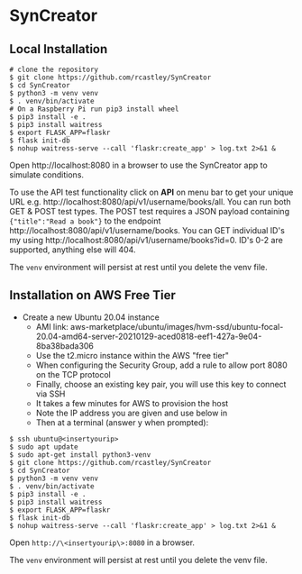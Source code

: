# SynCreator

## Local Installation
```
# clone the repository
$ git clone https://github.com/rcastley/SynCreator
$ cd SynCreator
$ python3 -m venv venv
$ . venv/bin/activate
# On a Raspberry Pi run pip3 install wheel
$ pip3 install -e .
$ pip3 install waitress
$ export FLASK_APP=flaskr
$ flask init-db
$ nohup waitress-serve --call 'flaskr:create_app' > log.txt 2>&1 &
```
Open http://localhost:8080 in a browser to use the SynCreator app to simulate conditions.

To use the API test functionality click on **API** on menu bar to get your unique URL e.g. http://localhost:8080/api/v1/username/books/all. You can run both GET & POST test types. The POST test requires a JSON payload containing `{"title":"Read a book"}` to the endpoint http://localhost:8080/api/v1/username/books. You can GET individual ID's my using http://localhost:8080/api/v1/username/books?id=0. ID's 0-2 are supported, anything else will 404.

The `venv` environment will persist at rest until you delete the venv file.

## Installation on AWS Free Tier

- Create a new Ubuntu 20.04 instance
  - AMI link: aws-marketplace/ubuntu/images/hvm-ssd/ubuntu-focal-20.04-amd64-server-20210129-aced0818-eef1-427a-9e04-8ba38bada306 
  - Use the t2.micro instance within the AWS "free tier"
  - When configuring the Security Group, add a rule to allow port 8080 on the TCP protocol
  - Finally, choose an existing key pair, you will use this key to connect via SSH
  - It takes a few minutes for AWS to provision the host
  - Note the IP address you are given and use below in <insertyourip>
  - Then at a terminal (answer y when prompted):

``` 
$ ssh ubuntu@<insertyourip>
$ sudo apt update
$ sudo apt-get install python3-venv
$ git clone https://github.com/rcastley/SynCreator
$ cd SynCreator
$ python3 -m venv venv
$ . venv/bin/activate
$ pip3 install -e .
$ pip3 install waitress
$ export FLASK_APP=flaskr
$ flask init-db
$ nohup waitress-serve --call 'flaskr:create_app' > log.txt 2>&1 &
```
Open `http://\<insertyourip\>:8080` in a browser.

The `venv` environment will persist at rest until you delete the venv file.
